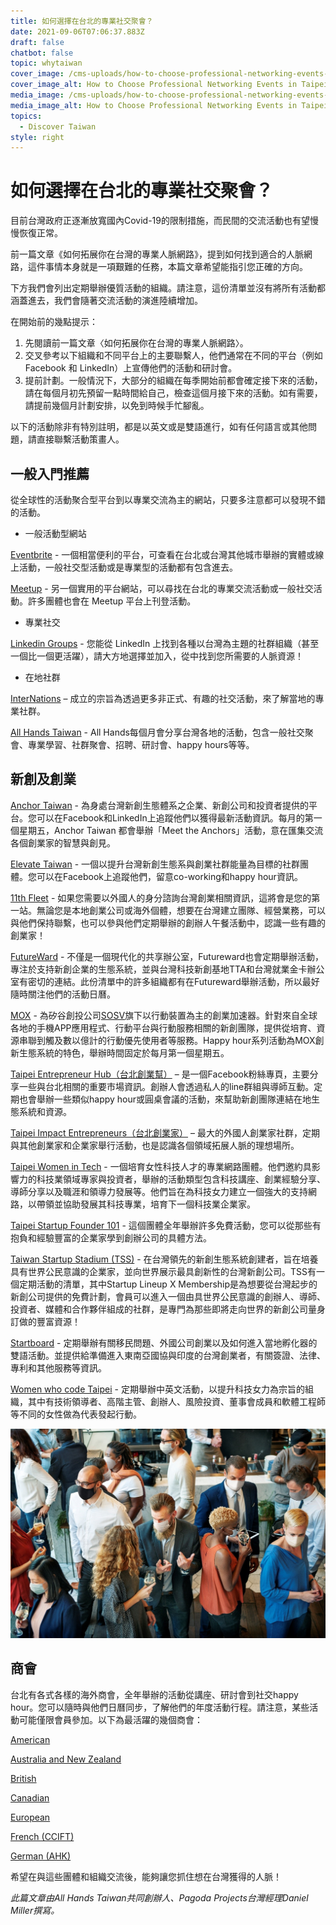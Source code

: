 ```yaml
---
title: 如何選擇在台北的專業社交聚會？
date: 2021-09-06T07:06:37.883Z
draft: false
chatbot: false
topic: whytaiwan
cover_image: /cms-uploads/how-to-choose-professional-networking-events-in-taipei-1.jpg
cover_image_alt: How to Choose Professional Networking Events in Taipei
media_image: /cms-uploads/how-to-choose-professional-networking-events-in-taipei-1.jpg
media_image_alt: How to Choose Professional Networking Events in Taipei
topics:
  - Discover Taiwan
style: right
---
```

# 如何選擇在台北的專業社交聚會？

目前台灣政府正逐漸放寬國內Covid-19的限制措施，而民間的交流活動也有望慢慢恢復正常。

前一篇文章《如何拓展你在台灣的專業人脈網路》，提到如何找到適合的人脈網路，這件事情本身就是一項艱難的任務，本篇文章希望能指引您正確的方向。

下方我們會列出定期舉辦優質活動的組織。請注意，這份清單並沒有將所有活動都涵蓋進去，我們會隨著交流活動的演進陸續增加。

在開始前的幾點提示：

1. 先閱讀前一篇文章〈如何拓展你在台灣的專業人脈網路〉。
2. 交叉參考以下組織和不同平台上的主要聯繫人，他們通常在不同的平台（例如 Facebook 和 LinkedIn）上宣傳他們的活動和研討會。
3. 提前計劃。一般情況下，大部分的組織在每季開始前都會確定接下來的活動，請在每個月初先預留一點時間給自己，檢查這個月接下來的活動。如有需要，請提前幾個月計劃安排，以免到時候手忙腳亂。

以下的活動除非有特別註明，都是以英文或是雙語進行，如有任何語言或其他問題，請直接聯繫活動策畫人。

## 一般入門推薦

從全球性的活動聚合型平台到以專業交流為主的網站，只要多注意都可以發現不錯的活動。

* 一般活動型網站

[Eventbrite](https://www.eventbrite.com/d/taiwan--taipei/business--events/) - 一個相當便利的平台，可查看在台北或台灣其他城市舉辦的實體或線上活動，一般社交型活動或是專業型的活動都有包含進去。

[Meetup](https://www.meetup.com/topics/professional-networking/tw/) - 另一個實用的平台網站，可以尋找在台北的專業交流活動或一般社交活動。許多團體也會在 Meetup 平台上刊登活動。

* 專業社交

[Linkedin Groups](https://www.linkedin.com/search/results/groups/?keywords=taiwan&origin=SWITCH_SEARCH_VERTICAL&sid=v_s) - 您能從 LinkedIn 上找到各種以台灣為主題的社群組織（甚至一個比一個更活躍），請大方地選擇並加入，從中找到您所需要的人脈資源！ 

* 在地社群

[InterNations](https://www.internations.org/taipei-expats#events) – 成立的宗旨為透過更多非正式、有趣的社交活動，來了解當地的專業社群。

[All Hands Taiwan](https://allhandstaiwan.com/) - All Hands每個月會分享台灣各地的活動，包含一般社交聚會、專業學習、社群聚會、招聘、研討會、happy hours等等。

## 新創及創業

[Anchor Taiwan](https://www.anchortaiwan.com/) - 為身處台灣新創生態體系之企業、新創公司和投資者提供的平台。您可以在Facebook和LinkedIn上追蹤他們以獲得最新活動資訊。每月的第一個星期五，Anchor Taiwan 都會舉辦「Meet the Anchors」活動，意在匯集交流各個創業家的智慧與創見。

[Elevate Taiwan](https://www.facebook.com/ElevateTaiwan) - 一個以提升台灣新創生態系與創業社群能量為目標的社群團體。您可以在Facebook上追蹤他們，留意co-working和happy hour資訊。

[11th Fleet](https://www.11fleet.com/) - 如果您需要以外國人的身分諮詢台灣創業相關資訊，這將會是您的第一站。無論您是本地創業公司或海外個體，想要在台灣建立團隊、經營業務，可以與他們保持聯繫，也可以參與他們定期舉辦的創辦人午餐活動中，認識一些有趣的創業家！

[FutureWard](https://futureward.com/events/) - 不僅是一個現代化的共享辦公室，Futureward也會定期舉辦活動，專注於支持新創企業的生態系統，並與台灣科技新創基地TTA和台灣就業金卡辦公室有密切的連結。此份清單中的許多組織都有在Futureward舉辦活動，所以最好隨時關注他們的活動日曆。

[MOX](https://mobileonlyx.com/) - 為矽谷創投公司[SOSV](https://sosv.com/)旗下以行動裝置為主的創業加速器。針對來自全球各地的手機APP應用程式、行動平台與行動服務相關的新創團隊，提供從培育、資源串聯到觸及數以億計的行動優先使用者等服務。Happy hour系列活動為MOX創新生態系統的特色，舉辦時間固定於每月第一個星期五。

[Taipei Entrepreneur Hub（台北創業幫）](https://www.facebook.com/TaipeiEntrepreneurs) – 是一個Facebook粉絲專頁，主要分享一些與台北相關的重要市場資訊。創辦人會透過私人的line群組與導師互動。定期也會舉辦一些類似happy hour或圓桌會議的活動，來幫助新創團隊連結在地生態系統和資源。

[Taipei Impact Entrepreneurs（台北創業家）](https://www.facebook.com/groups/impact.entrepreneurs.meetup/) – 最大的外國人創業家社群，定期與其他創業家和企業家舉行活動，也是認識各個領域拓展人脈的理想場所。

[Taipei Women in Tech](https://www.facebook.com/groups/420817431404071/?hc_ref=ARTh4aAlq-iy5uKxLDGD0OkbRj7Yf0JJJEiTXD0tpgrBRjuwX8cd10gbibwfDdzH_Do) - 一個培育女性科技人才的專業網路團體。他們邀約具影響力的科技業領域專家與投資者，舉辦的活動類型包含科技講座、創業經驗分享、導師分享以及職涯和領導力發展等。他們旨在為科技女力建立一個強大的支持網路，以帶領並協助發展其科技專業，培育下一個科技業企業家。

[Taipei Startup Founder 101](https://www.meetup.com/Taipei-Startup-Founder-101/) - 這個團體全年舉辦許多免費活動，您可以從那些有抱負和經驗豐富的企業家學到創辦公司的具體方法。

[Taiwan Startup Stadium (TSS)](https://www.startupstadium.tw/) - 在台灣領先的新創生態系統創建者，旨在培養具有世界公民意識的企業家，並向世界展示最具創新性的台灣新創公司。TSS有一個定期活動的清單，其中Startup Lineup X Membership是為想要從台灣起步的新創公司提供的免費計劃，會員可以進入一個由具世界公民意識的創辦人、導師、投資者、媒體和合作夥伴組成的社群，是專門為那些即將走向世界的新創公司量身訂做的豐富資源！

[Startboard](https://startboard.co/team/) - 定期舉辦有關移民問題、外國公司創業以及如何進入當地孵化器的雙語活動。並提供給準備進入東南亞國協與印度的台灣創業者，有關簽證、法律、專利和其他服務等資訊。

[Women who code Taipei](https://www.womenwhocode.com/taipei) - 定期舉辦中英文活動，以提升科技女力為宗旨的組織，其中有技術領導者、高階主管、創辦人、風險投資、董事會成員和軟體工程師等不同的女性做為代表發起行動。

![How to Choose Professional Networking Events in Taipei-2](/cms-uploads/how-to-choose-professional-networking-events-in-taipei-2.jpg)

## 商會

台北有各式各樣的海外商會，全年舉辦的活動從講座、研討會到社交happy hour。您可以隨時與他們日曆同步，了解他們的年度活動行程。請注意，某些活動可能僅限會員參加。以下為最活躍的幾個商會：

[American](https://amcham.com.tw/events/)

[Australia and New Zealand](https://www.anzcham.org.tw/upcoming-events)

[British](https://www.bcctaipei.com/events)

[Canadian](https://canchamtw.com/events/)

[European](https://www.ecct.com.tw/events/list?event-upcoming)

[French (CCIFT)](https://www.ccift.org.tw/event.html)

[German (AHK)](https://taiwan.ahk.de/events)

希望在與這些團體和組織交流後，能夠讓您抓住想在台灣獲得的人脈！

*此篇文章由All Hands Taiwan共同創辦人、Pagoda Projects台灣經理Daniel Miller撰寫。*